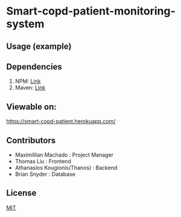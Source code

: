 # Smart-copd-patient-monitoring-system

## Usage (example)

## Dependencies
1. NPM: [Link](https://docs.npmjs.com/downloading-and-installing-node-js-and-npm)
2. Maven: [Link](https://www.baeldung.com/install-maven-on-windows-linux-mac)

## Viewable on:

https://smart-copd-patient.herokuapp.com/

## Contributors

* Maximillian Machado : Project Manager
* Thomas Liu : Frontend
* Athanasios Kougionis(Thanos) : Backend
* Brian Snyder : Database 

## License
[MIT](https://choosealicense.com/licenses/mit/)
